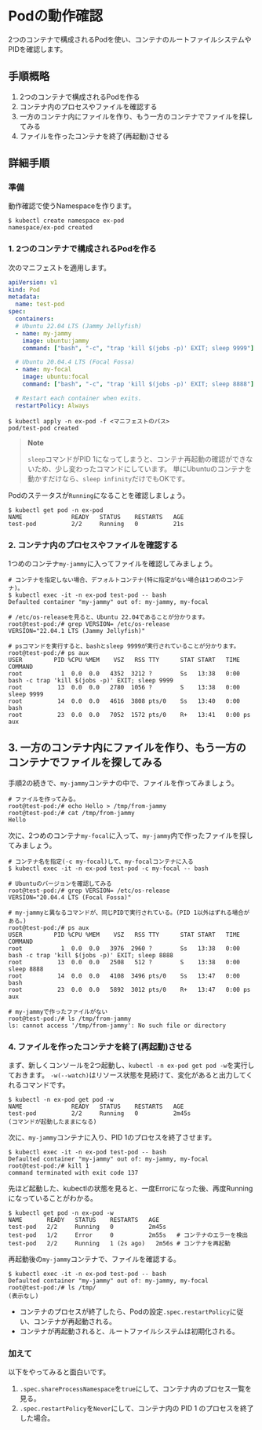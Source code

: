 # Podの動作確認

2つのコンテナで構成されるPodを使い、コンテナのルートファイルシステムやPIDを確認します。

## 手順概略

1. 2つのコンテナで構成されるPodを作る
2. コンテナ内のプロセスやファイルを確認する
3. 一方のコンテナ内にファイルを作り、もう一方のコンテナでファイルを探してみる
4. ファイルを作ったコンテナを終了(再起動)させる

## 詳細手順

### 準備

動作確認で使うNamespaceを作ります。

```console
$ kubectl create namespace ex-pod
namespace/ex-pod created
```

### 1. 2つのコンテナで構成されるPodを作る

次のマニフェストを適用します。

```yaml
apiVersion: v1
kind: Pod
metadata:
  name: test-pod
spec:
  containers:
  # Ubuntu 22.04 LTS (Jammy Jellyfish)
  - name: my-jammy
    image: ubuntu:jammy
    command: ["bash", "-c", "trap 'kill $(jobs -p)' EXIT; sleep 9999"]

  # Ubuntu 20.04.4 LTS (Focal Fossa)
  - name: my-focal
    image: ubuntu:focal
    command: ["bash", "-c", "trap 'kill $(jobs -p)' EXIT; sleep 8888"]

  # Restart each container when exits.
  restartPolicy: Always
```

```console
$ kubectl apply -n ex-pod -f <マニフェストのパス>
pod/test-pod created
```

> **Note**
> 
> `sleep`コマンドがPID 1になってしまうと、コンテナ再起動の確認ができないため、少し変わったコマンドにしています。
> 単にUbuntuのコンテナを動かすだけなら、`sleep infinity`だけでもOKです。

Podのステータスが`Running`になることを確認しましょう。

```console
$ kubectl get pod -n ex-pod
NAME              READY   STATUS    RESTARTS   AGE
test-pod          2/2     Running   0          21s
```

### 2. コンテナ内のプロセスやファイルを確認する

1つめのコンテナ`my-jammy`に入ってファイルを確認してみましょう。

```console
# コンテナを指定しない場合、デフォルトコンテナ(特に指定がない場合は1つめのコンテナ)。
$ kubectl exec -it -n ex-pod test-pod -- bash
Defaulted container "my-jammy" out of: my-jammy, my-focal

# /etc/os-releaseを見ると、Ubuntu 22.04であることが分かります。
root@test-pod:/# grep VERSION= /etc/os-release
VERSION="22.04.1 LTS (Jammy Jellyfish)"

# psコマンドを実行すると、bashとsleep 9999が実行されていることが分かります。
root@test-pod:/# ps aux
USER         PID %CPU %MEM    VSZ   RSS TTY      STAT START   TIME COMMAND
root           1  0.0  0.0   4352  3212 ?        Ss   13:38   0:00 bash -c trap 'kill $(jobs -p)' EXIT; sleep 9999
root          13  0.0  0.0   2780  1056 ?        S    13:38   0:00 sleep 9999
root          14  0.0  0.0   4616  3808 pts/0    Ss   13:40   0:00 bash
root          23  0.0  0.0   7052  1572 pts/0    R+   13:41   0:00 ps aux
```

## 3. 一方のコンテナ内にファイルを作り、もう一方のコンテナでファイルを探してみる

手順2の続きで、`my-jammy`コンテナの中で、ファイルを作ってみましょう。

```console
# ファイルを作ってみる。
root@test-pod:/# echo Hello > /tmp/from-jammy
root@test-pod:/# cat /tmp/from-jammy
Hello
```

次に、2つめのコンテナ`my-focal`に入って、`my-jammy`内で作ったファイルを探してみましょう。

```console
# コンテナ名を指定(-c my-focal)して、my-focalコンテナに入る
$ kubectl exec -it -n ex-pod test-pod -c my-focal -- bash

# Ubuntuのバージョンを確認してみる
root@test-pod:/# grep VERSION= /etc/os-release
VERSION="20.04.4 LTS (Focal Fossa)"

# my-jammyと異なるコマンドが、同じPIDで実行されている。(PID 1以外はずれる場合がある。)
root@test-pod:/# ps aux
USER         PID %CPU %MEM    VSZ   RSS TTY      STAT START   TIME COMMAND
root           1  0.0  0.0   3976  2960 ?        Ss   13:38   0:00 bash -c trap 'kill $(jobs -p)' EXIT; sleep 8888
root          13  0.0  0.0   2508   512 ?        S    13:38   0:00 sleep 8888
root          14  0.0  0.0   4108  3496 pts/0    Ss   13:47   0:00 bash
root          23  0.0  0.0   5892  3012 pts/0    R+   13:47   0:00 ps aux

# my-jammyで作ったファイルがない
root@test-pod:/# ls /tmp/from-jammy
ls: cannot access '/tmp/from-jammy': No such file or directory
```

### 4. ファイルを作ったコンテナを終了(再起動)させる

まず、新しくコンソールを2つ起動し、`kubectl -n ex-pod get pod -w`を実行しておきます。
`-w(--watch)`はリソース状態を見続けて、変化があると出力してくれるコマンドです。

```console
$ kubectl -n ex-pod get pod -w
NAME              READY   STATUS    RESTARTS   AGE
test-pod          2/2     Running   0          2m45s
(コマンドが起動したままになる)
```

次に、`my-jammy`コンテナに入り、PID 1のプロセスを終了させます。

```console
$ kubectl exec -it -n ex-pod test-pod -- bash
Defaulted container "my-jammy" out of: my-jammy, my-focal
root@test-pod:/# kill 1
command terminated with exit code 137
```

先ほど起動した、kubectlの状態を見ると、一度Errorになった後、再度Runningになっていることがわかる。
```console
$ kubectl get pod -n ex-pod -w
NAME       READY   STATUS    RESTARTS   AGE
test-pod   2/2     Running   0          2m45s
test-pod   1/2     Error     0          2m55s   # コンテナのエラーを検出
test-pod   2/2     Running   1 (2s ago)   2m56s # コンテナを再起動
```

再起動後の`my-jammy`コンテナで、ファイルを確認する。

```
$ kubectl exec -it -n ex-pod test-pod -- bash
Defaulted container "my-jammy" out of: my-jammy, my-focal
root@test-pod:/# ls /tmp/
(表示なし)
```

- コンテナのプロセスが終了したら、Podの設定`.spec.restartPolicy`に従い、コンテナが再起動される。
- コンテナが再起動されると、ルートファイルシステムは初期化される。

### 加えて

以下をやってみると面白いです。

1. `.spec.shareProcessNamespace`を`true`にして、コンテナ内のプロセス一覧を見る。
2. `.spec.restartPolicy`を`Never`にして、コンテナ内の PID 1 のプロセスを終了した場合。
